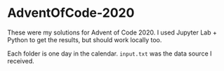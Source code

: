 # AdventOfCode-2020
These were my solutions for Advent of Code 2020. I used Jupyter Lab + Python to get the results, but should work locally too.

Each folder is one day in the calendar. `input.txt` was the data source I received.